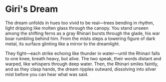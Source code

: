 # Giri's Dream

The dream unfolds in hues too vivid to be real—trees bending in rhythm, light dripping like molten glass through the canopy. You stand unseen among the shifting ferns as a gray Rhinari bursts through the glade, his war boar rumbling behind him. From the mists steps a towering figure of dark metal, its surface glinting like a mirror to the dreamlight.

They fight—each strike echoing like thunder in water—until the Rhinari falls to one knee, breath heavy, but alive. The two speak, their words distant and warped, like whispers through deep water. Then, the Rhinari smiles faintly, and as they clasp hands, the dream ripples outward, dissolving into silver mist before you can hear what was said.
